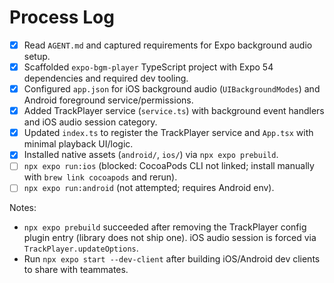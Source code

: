 # Process Log

- [x] Read `AGENT.md` and captured requirements for Expo background audio setup.
- [x] Scaffolded `expo-bgm-player` TypeScript project with Expo 54 dependencies and required dev tooling.
- [x] Configured `app.json` for iOS background audio (`UIBackgroundModes`) and Android foreground service/permissions.
- [x] Added TrackPlayer service (`service.ts`) with background event handlers and iOS audio session category.
- [x] Updated `index.ts` to register the TrackPlayer service and `App.tsx` with minimal playback UI/logic.
- [x] Installed native assets (`android/`, `ios/`) via `npx expo prebuild`.
- [ ] `npx expo run:ios` (blocked: CocoaPods CLI not linked; install manually with `brew link cocoapods` and rerun).
- [ ] `npx expo run:android` (not attempted; requires Android env).

Notes:
- `npx expo prebuild` succeeded after removing the TrackPlayer config plugin entry (library does not ship one). iOS audio session is forced via `TrackPlayer.updateOptions`.
- Run `npx expo start --dev-client` after building iOS/Android dev clients to share with teammates.
